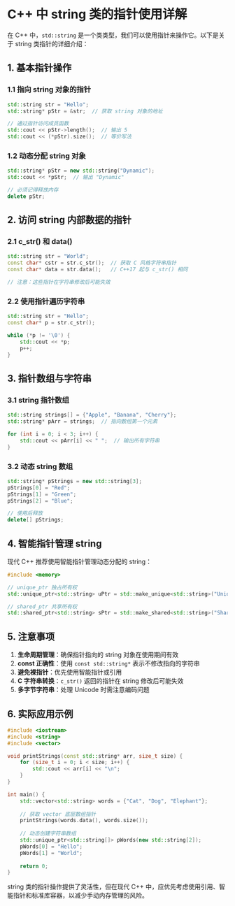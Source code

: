 # C++ 中 string 类的指针使用详解

在 C++ 中，`std::string` 是一个类类型，我们可以使用指针来操作它。以下是关于 string 类指针的详细介绍：

## 1. 基本指针操作

### 1.1 指向 string 对象的指针

```cpp
std::string str = "Hello";
std::string* pStr = &str;  // 获取 string 对象的地址

// 通过指针访问成员函数
std::cout << pStr->length();  // 输出 5
std::cout << (*pStr).size();  // 等价写法
```

### 1.2 动态分配 string 对象

```cpp
std::string* pStr = new std::string("Dynamic");
std::cout << *pStr;  // 输出 "Dynamic"

// 必须记得释放内存
delete pStr;
```

## 2. 访问 string 内部数据的指针

### 2.1 c_str() 和 data()

```cpp
std::string str = "World";
const char* cstr = str.c_str();  // 获取 C 风格字符串指针
const char* data = str.data();   // C++17 起与 c_str() 相同

// 注意：这些指针在字符串修改后可能失效
```

### 2.2 使用指针遍历字符串

```cpp
std::string str = "Hello";
const char* p = str.c_str();

while (*p != '\0') {
    std::cout << *p;
    p++;
}
```

## 3. 指针数组与字符串

### 3.1 string 指针数组

```cpp
std::string strings[] = {"Apple", "Banana", "Cherry"};
std::string* pArr = strings;  // 指向数组第一个元素

for (int i = 0; i < 3; i++) {
    std::cout << pArr[i] << " ";  // 输出所有字符串
}
```

### 3.2 动态 string 数组

```cpp
std::string* pStrings = new std::string[3];
pStrings[0] = "Red";
pStrings[1] = "Green";
pStrings[2] = "Blue";

// 使用后释放
delete[] pStrings;
```

## 4. 智能指针管理 string

现代 C++ 推荐使用智能指针管理动态分配的 string：

```cpp
#include <memory>

// unique_ptr 独占所有权
std::unique_ptr<std::string> uPtr = std::make_unique<std::string>("Unique");

// shared_ptr 共享所有权
std::shared_ptr<std::string> sPtr = std::make_shared<std::string>("Shared");
```

## 5. 注意事项

1. **生命周期管理**：确保指针指向的 string 对象在使用期间有效
2. **const 正确性**：使用 `const std::string*` 表示不修改指向的字符串
3. **避免裸指针**：优先使用智能指针或引用
4. **C 字符串转换**：`c_str()` 返回的指针在 string 修改后可能失效
5. **多字节字符串**：处理 Unicode 时需注意编码问题

## 6. 实际应用示例

```cpp
#include <iostream>
#include <string>
#include <vector>

void printStrings(const std::string* arr, size_t size) {
    for (size_t i = 0; i < size; i++) {
        std::cout << arr[i] << "\n";
    }
}

int main() {
    std::vector<std::string> words = {"Cat", "Dog", "Elephant"};
    
    // 获取 vector 底层数组指针
    printStrings(words.data(), words.size());
    
    // 动态创建字符串数组
    std::unique_ptr<std::string[]> pWords(new std::string[2]);
    pWords[0] = "Hello";
    pWords[1] = "World";
    
    return 0;
}
```

string 类的指针操作提供了灵活性，但在现代 C++ 中，应优先考虑使用引用、智能指针和标准库容器，以减少手动内存管理的风险。